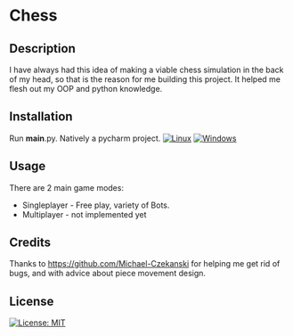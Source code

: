 # Chess
## Description
I have always had this idea of making a viable chess simulation in the back of my head, so that is the reason for me building this project.
It helped me flesh out my OOP and python knowledge.
## Installation
Run __main__.py.
Natively a pycharm project.
[![Linux](https://svgshare.com/i/Zhy.svg)](https://svgshare.com/i/Zhy.svg) [![Windows](https://svgshare.com/i/ZhY.svg)](https://svgshare.com/i/ZhY.svg)
## Usage
There are 2 main game modes:
- Singleplayer - Free play, variety of Bots.
- Multiplayer - not implemented yet
## Credits
Thanks to https://github.com/Michael-Czekanski for helping me get rid of bugs, and with advice about piece movement design.
## License
[![License: MIT](https://img.shields.io/badge/License-MIT-yellow.svg)](https://opensource.org/licenses/MIT)
